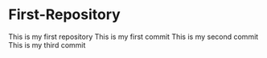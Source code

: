 # First-Repository
This is my first repository
This is my first commit
This is my second commit
This is my third commit